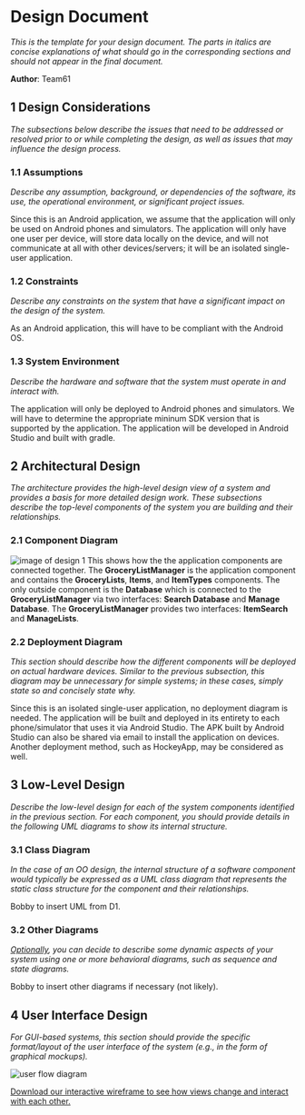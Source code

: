 # Design Document

*This is the template for your design document. The parts in italics are concise explanations of what should go in the corresponding sections and should not appear in the final document.*

**Author**: Team61

## 1 Design Considerations

*The subsections below describe the issues that need to be addressed or resolved prior to or while completing the design, as well as issues that may influence the design process.*

### 1.1 Assumptions

*Describe any assumption, background, or dependencies of the software, its use, the operational environment, or significant project issues.*

Since this is an Android application, we assume that the application will only be used on Android phones and simulators. The application will only have one user per device, will store data locally on the device, and will not communicate at all with other devices/servers; it will be an isolated single-user application.

### 1.2 Constraints

*Describe any constraints on the system that have a significant impact on the design of the system.*

As an Android application, this will have to be compliant with the Android OS.

### 1.3 System Environment

*Describe the hardware and software that the system must operate in and interact with.*

The application will only be deployed to Android phones and simulators. We will have to determine the appropriate mininum SDK version that is supported by the application. The application will be developed in Android Studio and built with gradle.

## 2 Architectural Design

*The architecture provides the high-level design view of a system and provides a basis for more detailed design work. These subsections describe the top-level components of the system you are building and their relationships.*

### 2.1 Component Diagram

![image of design 1](https://github.gatech.edu/gt-omscs-se-2016fall/6300Fall16Team61/blob/master/GroupProject/Docs/component-diagram.png)
This shows how the the application components are connected together. The **GroceryListManager** is the application component and contains the **GroceryLists**, **Items**, and **ItemTypes** components. 
The only outside component is the **Database** which is connected to the **GroceryListManager** via two interfaces: **Search Database** and **Manage Database**. The **GroceryListManager** provides two interfaces: **ItemSearch** and **ManageLists**.

### 2.2 Deployment Diagram

*This section should describe how the different components will be deployed on actual hardware devices. Similar to the previous subsection, this diagram may be unnecessary for simple systems; in these cases, simply state so and concisely state why.*

Since this is an isolated single-user application, no deployment diagram is needed. The application will be built and deployed in its entirety to each phone/simulator that uses it via Android Studio. The APK built by Android Studio can also be shared via email to install the application on devices. Another deployment method, such as HockeyApp, may be considered as well.

## 3 Low-Level Design

*Describe the low-level design for each of the system components identified in the previous section. For each component, you should provide details in the following UML diagrams to show its internal structure.*

### 3.1 Class Diagram

*In the case of an OO design, the internal structure of a software component would typically be expressed as a UML class diagram that represents the static class structure for the component and their relationships.*

Bobby to insert UML from D1.

### 3.2 Other Diagrams

*<u>Optionally</u>, you can decide to describe some dynamic aspects of your system using one or more behavioral diagrams, such as sequence and state diagrams.*

Bobby to insert other diagrams if necessary (not likely).

## 4 User Interface Design
*For GUI-based systems, this section should provide the specific format/layout of the user interface of the system (e.g., in the form of graphical mockups).*

![user flow diagram](https://github.gatech.edu/gt-omscs-se-2016fall/6300Fall16Team61/blob/development-bobby-d2/GroupProject/Docs/user-flow-diagram.png)

[Download our interactive wireframe to see how views change and interact with each other.](https://github.gatech.edu/gt-omscs-se-2016fall/6300Fall16Team61/blob/development-bobby-d2/GroupProject/Docs/interactive-wireframe.pdf)
